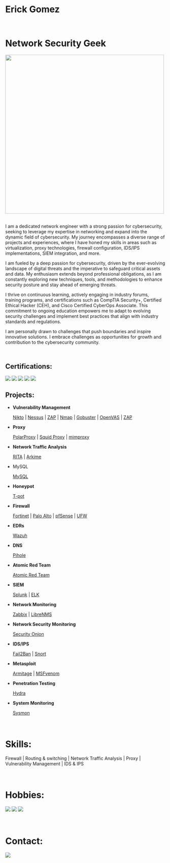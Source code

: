 <h1>Erick Gomez
<h1><br/><a></a>Network Security Geek</a></h1>

<img src="https://user-images.githubusercontent.com/74038190/212749695-a6817c5a-a794-462b-afca-1b5ce7dd5e63.gif" width="500">
<br><br>

I am a dedicated network engineer with a strong passion for cybersecurity, seeking to leverage my expertise in networking and expand into the dynamic field of cybersecurity. My journey encompasses a diverse range of projects and experiences, where I have honed my skills in areas such as virtualization, proxy technologies, firewall configuration, IDS/IPS implementations, SIEM integration, and more.

I am fueled by a deep passion for cybersecurity, driven by the ever-evolving landscape of digital threats and the imperative to safeguard critical assets and data. My enthusiasm extends beyond professional obligations, as I am constantly exploring new techniques, tools, and methodologies to enhance security posture and stay ahead of emerging threats.

I thrive on continuous learning, actively engaging in industry forums, training programs, and certifications such as CompTIA Security+, Certified Ethical Hacker (CEH), and Cisco Certified CyberOps Associate. This commitment to ongoing education empowers me to adapt to evolving security challenges and implement best practices that align with industry standards and regulations.

I am personally drawn to challenges that push boundaries and inspire innovative solutions. I embrace challenges as opportunities for growth and contribution to the cybersecurity community.

<h2><br/></a>Certifications:</a></h1>

<img src="https://img.shields.io/badge/CEH-%23CC0000?style=for-the-badge&logoColor=white" /></a> <img src="https://img.shields.io/badge/CCNA-%231BA0D7?style=for-the-badge&logo=cisco&logoColor=white" /></a> <img src="https://img.shields.io/badge/Cisco%20CyberOps-%231BA0D7?style=for-the-badge&logo=cisco&logoColor=white" /></a> <img src="https://img.shields.io/badge/Network%2B-%23C8202F?style=for-the-badge&logo=comptia&logoColor=white" /></a> <img src="https://img.shields.io/badge/Security%2B-%23C8202F?style=for-the-badge&logo=comptia" /></a>

<h2>Projects:</h2>

- <b>Vulnerability Management</b>

    [Nikto](https://github.com/lm3nitro/CyberLabs/blob/main/Nikto.md) | [Nessus](https://github.com/lm3nitro/CyberLabs/blob/main/Nessus.md) | [ZAP](https://github.com/lm3nitro/CyberLabs/blob/main/Zap.md) | [Nmap](https://github.com/lm3nitro/CyberLabs/blob/main/Nmap.md) | [Gobuster](https://github.com/lm3nitro/CyberLabs/blob/main/Gobuster.md) | [OpenVAS](https://github.com/lm3nitro/CyberLabs/blob/main/OpenVAS.md) | [ZAP](https://github.com/lm3nitro/CyberLabs/blob/main/ZAP.md)

- <b>Proxy</b>

    [PolarProxy]() | [Squid Proxy]() | [mimproxy]()

- <b>Network Traffic Analysis</b>

  [RITA](https://github.com/lm3nitro/CyberLabs/tree/main/Rita) | [Arkime](https://github.com/lm3nitro/CyberLabs/blob/main/Arkime.md)

- MySQL</b>

    [MySQL](https://github.com/lm3nitro/CyberLabs/tree/main/MySQL)

- <b>Honeypot</b>

    [T-pot](https://github.com/lm3nitro/CyberLabs/blob/main/T-pot.md)

- <b>Firewall</b>

    [Fortinet]() | [Palo Alto]() | [pfSense]() | [UFW]()
  
- <b>EDRs</b>

    [Wazuh](https://github.com/lm3nitro/CyberLabs/tree/main/Wazuh)
  
- <b>DNS</b>

    [Pihole](https://github.com/lm3nitro/CyberLabs/blob/main/Pihole.md)

- <b>Atomic Red Team</b>

    [Atomic Red Team](https://github.com/lm3nitro/CyberLabs/blob/main/Atomic%20Red%20Team.md)

- <b>SIEM</b>

    [Splunk]() | [ELK]()

- <b>Network Monitoring</b>

    [Zabbix](https://github.com/lm3nitro/CyberLabs/blob/main/Zabbix.md) | [LibreNMS](https://github.com/lm3nitro/CyberLabs/blob/main/LibreNMS.md)
  
- <b>Network Security Monitoring</b>

    [Security Onion](https://github.com/lm3nitro/CyberLabs/blob/main/Security%20Onion.md)

- <b>IDS/IPS</b>

    [Fail2Ban](https://github.com/lm3nitro/CyberLabs/blob/main/Fail2Ban.md) | [Snort](https://github.com/lm3nitro/CyberLabs/blob/main/Snort.md)

- <b>Metasploit</b>

    [Armitage](https://github.com/lm3nitro/CyberLabs/blob/main/Arkime.md) | [MSFvenom](https://github.com/lm3nitro/CyberLabs/blob/main/MSFvenom.md)

- <b>Penetration Testing</b>

    [Hydra](https://github.com/lm3nitro/CyberLabs/tree/main)

- <b>System Monitoring</b>

    [Sysmon](https://github.com/lm3nitro/CyberLabs/tree/main/Sysmon)

<h1><br/><a></a>Skills:</a></h1>

Firewall | Routing & switching | Network Traffic Analysis | Proxy | Vulnerability Management | IDS & IPS 

<h1><br/><a></a>Hobbies:</a></h1>

<img src="https://img.shields.io/badge/Chess-81B64C?style=for-the-badge&logo=chessdotcom&logoColor=black" /></a>
<img src="https://img.shields.io/badge/Classical%20Music-a18167?style=for-the-badge&logo=applemusic&logoColor=white" /></a>
<img src="https://img.shields.io/badge/Hiking-%23143306?style=for-the-badge&logoColor=white" /></a>

<h1><br/><a>Contact:</a></h1>
<a href="https://linkedin.com"><img src="https://img.shields.io/badge/-LinkedIn-0072b1?&style=for-the-badge&logo=linkedin&logoColor=white" /></a>
